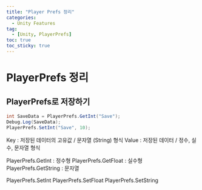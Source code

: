 ```yaml
---
title: "Player Prefs 정리"
categories:
  - Unity Features
tag:
  - [Unity, PlayerPrefs]
toc: true
toc_sticky: true
---
```


# PlayerPrefs 정리

## PlayerPrefs로 저장하기

```cs
int SaveData = PlayerPrefs.GetInt("Save");
Debug.Log(SaveData);
PlayerPrefs.SetInt("Save", 10);
```

Key : 저장된 데이터의 고유값 / 문자열 (String) 형식
Value : 저장된 데이터 / 정수, 실수, 문자열 형식

PlayerPrefs.GetInt : 정수형
PlayerPrefs.GetFloat : 실수형
PlayerPrefs.GetString : 문자열

PlayerPrefs.SetInt
PlayerPrefs.SetFloat
PlayerPrefs.SetString
